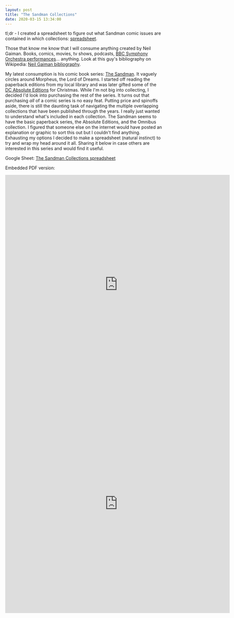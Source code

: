 ```yaml
---
layout: post
title: "The Sandman Collections"
date: 2020-03-15 13:34:00
---
```


tl;dr - I created a spreadsheet to figure out what Sandman comic issues are contained in which collections: [spreadsheet](https://docs.google.com/spreadsheets/d/1jQsMPcsaZpUMGlgUNVmkdZO-Bvc5IY9csFjmuX0-Ogc/view#gid=0).

Those that know me know that I will consume anything created by Neil Gaiman. Books, comics, movies, tv shows, podcasts, [BBC Symphony Orchestra performances](https://www.bbc.co.uk/programmes/m000ck1c)... anything. Look at this guy's bibliography on Wikipedia: [Neil Gaiman bibliography](https://en.wikipedia.org/wiki/Neil_Gaiman_bibliography).

My latest consumption is his comic book series: [The Sandman](https://en.wikipedia.org/wiki/The_Sandman_\(Vertigo\)). It vaguely circles around Morpheus, the Lord of Dreams. I started off reading the paperback editions from my local library and was later gifted some of the [DC Absolute Editions](https://en.wikipedia.org/wiki/DC_Comics_Absolute_Edition) for Christmas. While I'm not big into collecting, I decided I'd look into purchasing the rest of the series. It turns out that purchasing *all* of a comic series is no easy feat. Putting price and spinoffs aside, there is still the daunting task of navigating the multiple overlapping collections that have been published through the years. I really just wanted to understand what's included in each collection. The Sandman seems to have the basic paperback series, the Absolute Editions, and the Omnibus collection. I figured that someone else on the internet would have posted an explanation or graphic to sort this out but I couldn't find anything. Exhausting my options I decided to make a spreadsheet (natural instinct) to try and wrap my head around it all. Sharing it below in case others are interested in this series and would find it useful.

Google Sheet: [The Sandman Collections spreadsheet](https://docs.google.com/spreadsheets/d/1jQsMPcsaZpUMGlgUNVmkdZO-Bvc5IY9csFjmuX0-Ogc/view#gid=0)

Embedded PDF version:

<iframe src="https://docs.google.com/gview?url=https://olivercardoza.com/assets/the_sandman_collections.pdf&embedded=true" style="width:718px; height:700px;" frameborder="0"></iframe>

<embed src="https://olivercardoza.com/assets/the_sandman_collections.pdf" width="718" height="700" type="application/pdf">

